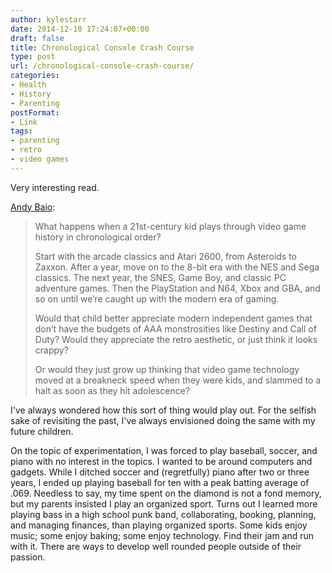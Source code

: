 ```yaml
---
author: kylestarr
date: 2014-12-10 17:24:07+00:00
draft: false
title: Chronological Console Crash Course
type: post
url: /chronological-console-crash-course/
categories:
- Health
- History
- Parenting
postFormat:
- Link
tags:
- parenting
- retro
- video games
---
```


Very interesting read.

[Andy Baio](https://medium.com/message/playing-with-my-son-e5226ff0a7c3):


<blockquote>What happens when a 21st-century kid plays through video game history in chronological order?

Start with the arcade classics and Atari 2600, from Asteroids to Zaxxon. After a year, move on to the 8-bit era with the NES and Sega classics. The next year, the SNES, Game Boy, and classic PC adventure games. Then the PlayStation and N64, Xbox and GBA, and so on until we’re caught up with the modern era of gaming.

Would that child better appreciate modern independent games that don’t have the budgets of AAA monstrosities like Destiny and Call of Duty? Would they appreciate the retro aesthetic, or just think it looks crappy?

Or would they just grow up thinking that video game technology moved at a breakneck speed when they were kids, and slammed to a halt as soon as they hit adolescence?</blockquote>


I've always wondered how this sort of thing would play out. For the selfish sake of revisiting the past, I've always envisioned doing the same with my future children.

On the topic of experimentation, I was forced to play baseball, soccer, and piano with no interest in the topics. I wanted to be around computers and gadgets. While I ditched soccer and (regretfully) piano after two or three years, I ended up playing baseball for ten with a peak batting average of .069. Needless to say, my time spent on the diamond is not a fond memory, but my parents insisted I play an organized sport. Turns out I learned more playing bass in a high school punk band, collaborating, booking, planning, and managing finances, than playing organized sports. Some kids enjoy music; some enjoy baking; some enjoy technology. Find their jam and run with it. There are ways to develop well rounded people outside of their passion.
